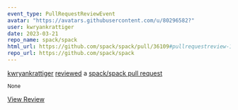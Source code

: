 ```yaml
---
event_type: PullRequestReviewEvent
avatar: "https://avatars.githubusercontent.com/u/80296582?"
user: kwryankrattiger
date: 2023-03-21
repo_name: spack/spack
html_url: https://github.com/spack/spack/pull/36109#pullrequestreview-1351431622
repo_url: https://github.com/spack/spack
---
```


<a href='https://github.com/kwryankrattiger' target='_blank'>kwryankrattiger</a> <a href='https://github.com/spack/spack/pull/36109#pullrequestreview-1351431622' target='_blank'>reviewed</a> a <a href='https://github.com/spack/spack/pull/36109' target='_blank'>spack/spack pull request</a>

<small>None</small>

<a href='https://github.com/spack/spack/pull/36109#pullrequestreview-1351431622' target='_blank'>View Review</a>